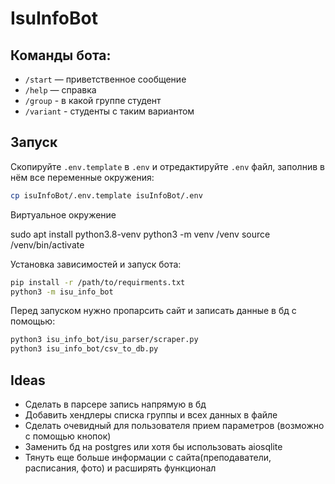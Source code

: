 # IsuInfoBot

## Команды бота:

- `/start` — приветственное сообщение
- `/help` — справка
- `/group` - в какой группе студент
- `/variant` - студенты с таким вариантом

## Запуск

Скопируйте `.env.template` в `.env` и отредактируйте `.env` файл, заполнив в нём все переменные окружения:

```bash
cp isuInfoBot/.env.template isuInfoBot/.env
```
Виртуальное окружение

sudo apt install python3.8-venv
python3 -m venv /venv
source /venv/bin/activate

Установка зависимостей и запуск бота:

```bash
pip install -r /path/to/requirments.txt
python3 -m isu_info_bot
```

Перед запуском нужно пропарсить сайт и записать данные в бд с помощью:

```bash
python3 isu_info_bot/isu_parser/scraper.py
python3 isu_info_bot/csv_to_db.py
```

## Ideas
- Сделать в парсере запись напрямую в бд
- Добавить хендлеры списка группы и всех данных в файле
- Сделать очевидный для пользователя прием параметров (возможно с помощью кнопок)
- Заменить бд на postgres или хотя бы использовать aiosqlite
- Тянуть еще большe информации с сайта(преподаватели, расписания, фото) и расширять функционал
